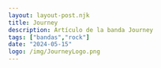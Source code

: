 ```yaml
---
layout: layout-post.njk
title: Journey
description: Artículo de la banda Journey
tags: ["bandas","rock"]
date: "2024-05-15"
logo: /img/JourneyLogo.png
---
```

